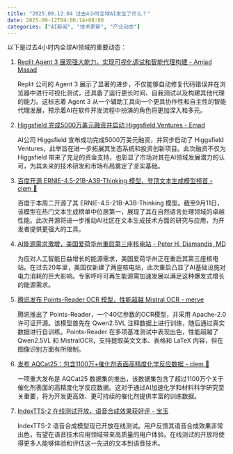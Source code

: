 ```yaml
---
title: "2025.09.12.04 过去4小时全球AI发生了什么？"
date: 2025-09-12T04:00:14+08:00
categories: ["AI新闻", "技术更新", "产业动态"]
---
```


以下是过去4小时内全球AI领域的重要动态：

1.  [Replit Agent 3 展现强大能力，实现可视化调试和智能代理构建 - Amjad Masad](https://x.com/amasad/status/1966210774335914034)

    Replit 公司的 Agent 3 展示了显著的进步，不仅能够自动修复代码错误并在浏览器中进行可视化测试，还具备了运行更长时间、自我测试以及构建其他代理的能力。这标志着 Agent 3 从一个辅助工具向一个更具协作性和自主性的智能代理发展，预示着AI在软件开发流程中扮演的角色将更加深入和多元。

2.  [Higgsfield 完成5000万美元融资并启动 Higgsfield Ventures - Emad](https://x.com/EMostaque/status/1966205817360892069)

    AI公司 Higgsfield 宣布成功完成5000万美元融资，并同步启动了 Higgsfield Ventures，此举旨在进一步拓展其生态系统和投资创新项目。此次融资不仅为 Higgsfield 带来了充足的资金支持，也彰显了市场对其在AI领域发展潜力的认可，为其未来的技术研发和市场布局奠定了坚实基础。

3.  [百度开源 ERNIE-4.5-21B-A3B-Thinking 模型，登顶文本生成模型榜首 - clem 🤗](https://x.com/ClementDelangue/status/1966185488311791954)

    百度于本周二开源了其 ERNIE-4.5-21B-A3B-Thinking 模型。截至9月11日，该模型在热门文本生成榜单中位居第一，展现了其在自然语言处理领域的卓越性能。此次开源将进一步推动AI社区在文本生成技术方面的研究与应用，为开发者提供更强大的工具。

4.  [AI能源需求激增，美国爱荷华州重启第三座核电站 - Peter H. Diamandis, MD](https://x.com/PeterDiamandis/status/1966185475896426527)

    为应对人工智能日益增长的能源需求，美国爱荷华州正在重启其第三座核电站。在过去20年里，美国仅新建了两座核电站，此次重启凸显了AI基础设施对电力消耗的巨大影响。专家呼吁可再生能源需加速发展以满足这种爆发式增长的能源需求。

5.  [腾讯发布 Points-Reader OCR 模型，性能超越 Mistral OCR - merve](https://x.com/mervenoyann/status/1966176133894098944)

    腾讯推出了 Points-Reader，一个40亿参数的OCR模型，并采用 Apache-2.0 许可证开源。该模型首先在 Qwen2.5VL 注释数据上进行训练，随后通过真实数据进行自训练。Points-Reader 在多项基准测试中表现出色，性能超越了 Qwen2.5VL 和 MistralOCR，支持提取英文文本、表格和 LaTeX 内容，但在图像识别方面有所限制。

6.  [发布 AQCat25：包含1100万+催化剂表面高精度化学反应数据 - clem 🤗](https://x.com/ClementDelangue/status/1966184747127943216)

    一项重大发布是 AQCat25 数据集的推出，该数据集包含了超过1100万个关于催化剂表面的高精度化学反应数据。这对于通过AI加速化学和材料科学研究至关重要，将为开发更高效、更可持续的催化剂提供丰富的训练数据。

7.  [IndexTTS-2 在线测试开放，语音合成效果获好评 - 宝玉](https://x.com/dotey/status/1966187275005710575)

    IndexTTS-2 语音合成模型现已开放在线测试。用户反馈其语音合成效果非常出色，有望在语音技术应用领域带来高质量的用户体验。在线测试的开放将使得更多人能够体验和评估这一先进的文本到语音技术。
